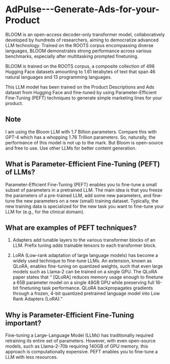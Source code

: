 # AdPulse---Generate-Ads-for-your-Product

BLOOM is an open-access decoder-only transformer model, collaboratively developed by hundreds of researchers, aiming to democratize advanced LLM technology. Trained on the ROOTS corpus encompassing diverse languages, BLOOM demonstrates strong performance across various benchmarks, especially after multitasking prompted finetuning.

BLOOM is trained on the ROOTS corpus, a composite collection of 498 Hugging Face datasets amounting to 1.61 terabytes of text that span 46 natural languages and 13 programming languages.

This LLM model has been trained on the Product Descriptions and Ads dataset from Hugging Face and fine-tuned by using Parameter-Efficient Fine-Tuning (PEFT) techniques to generate simple marketing lines for your product.

## Note

I am using the Bloom LLM with 1.7 Billion parameters. Compare this with GPT-4 which has a whopping 1.76 Trillion parameters. So, naturally, the performance of this model is not up to the mark. But Bloom is open-source and free to use. Use other LLMs for better content generation. 

## What is Parameter-Efficient Fine-Tuning (PEFT) of LLMs?

Parameter-Efficient Fine-Tuning (PEFT) enables you to fine-tune a small subset of parameters in a pretrained LLM. The main idea is that you freeze the parameters of a pre-trained LLM, add some new parameters, and fine-tune the new parameters on a new (small) training dataset. Typically, the new training data is specialized for the new task you want to fine-tune your LLM for (e.g., for the clinical domain).

## What are examples of PEFT techniques?

1. Adapters add tunable layers to the various transformer blocks of an LLM. Prefix tuning adds trainable tensors to each transformer block.

2. LoRA (Low-rank adaptation of large language models) has become a widely used technique to fine-tune LLMs. An extension, known as QLoRA, enables fine-tuning on quantized weights, such that even large models such as Llama-2 can be trained on a single GPU. The QLoRA paper states that “ [QLoRA] reduces memory usage enough to finetune a 65B parameter model on a single 48GB GPU while preserving full 16-bit finetuning task performance. QLoRA backpropagates gradients through a frozen, 4-bit quantized pretrained language model into Low Rank Adapters (LoRA).”

## Why is Parameter-Efficient Fine-Tuning important?

Fine-tuning a Large-Language Model (LLMs) has traditionally required retraining its entire set of parameters. However, with even open-source models, such as Llama-2-70b requiring 140GB of GPU memory, this approach is computationally expensive. PEFT enables you to fine-tune a LLM with less resources.
